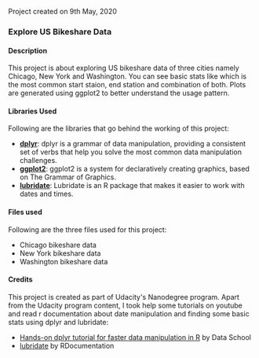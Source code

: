 Project created on 9th May, 2020

### Explore US Bikeshare Data

#### Description
This project is about exploring US bikeshare data of three cities namely Chicago, New York and Washington. You can see basic stats like which is the most common start staion, end station and combination of both. Plots are generated using ggplot2 to better understand the usage pattern.

#### Libraries Used
Following are the libraries that go behind the working of this project:
* [**dplyr**](https://www.rdocumentation.org/packages/dplyr/versions/0.7.8): dplyr is a grammar of data manipulation, providing a consistent set of verbs that help you solve the most common data manipulation challenges.
* [**ggplot2**](https://www.rdocumentation.org/packages/ggplot2/versions/3.3.0): ggplot2 is a system for declaratively creating graphics, based on The Grammar of Graphics.
* [**lubridate**](https://www.rdocumentation.org/packages/lubridate/versions/1.7.8): Lubridate is an R package that makes it easier to work with dates and times.

#### Files used
Following are the three files used for this project:
* Chicago bikeshare data
* New York bikeshare data
* Washington bikeshare data

#### Credits
This project is created as part of Udacity's Nanodegree program.
Apart from the Udacity program content, I took help some tutorials on youtube and read r documentation about date manipulation and finding some basic stats using dplyr and lubridate:
* [Hands-on dplyr tutorial for faster data manipulation in R](https://www.youtube.com/watch?v=jWjqLW-u3hc&t=97s) by Data School
* [lubridate](https://www.rdocumentation.org/packages/lubridate) by RDocumentation
